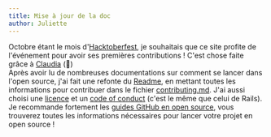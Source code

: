```yaml
---
title: Mise à jour de la doc
author: Juliette
---
```


Octobre étant le mois d'[Hacktoberfest](https://hacktoberfest.digitalocean.com/), je souhaitais que ce site profite de l'événement pour avoir ses premières contributions ! C'est chose faite grâce à [Claudia](https://github.com/clodiap) (💚)<br/>
Après avoir lu de nombreuses documentations sur comment se lancer dans l'open source, j'ai fait une refonte du [Readme](https://github.com/women-on-rails/ressources), en mettant toutes les informations pour contribuer dans le fichier [contributing.md](https://github.com/women-on-rails/ressources/blob/master/CONTRIBUTING.md). J'ai aussi choisi une [licence](https://github.com/women-on-rails/ressources/blob/master/LICENSE) et un [code of conduct](https://github.com/women-on-rails/ressources/blob/master/CODE_OF_CONDUCT.md) (c'est le même que celui de Rails).<br/>
Je recommande fortement les [guides GitHub en open source](https://opensource.guide/), vous trouverez toutes les informations nécessaires pour lancer votre projet en open source !
